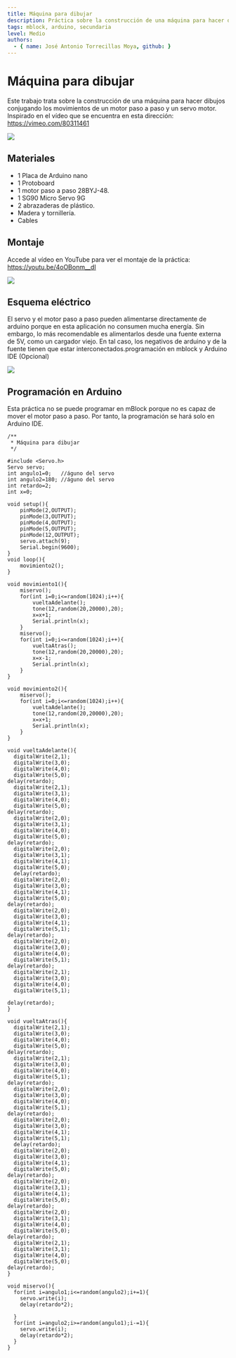 ```yaml
---
title: Máquina para dibujar
description: Práctica sobre la construcción de una máquina para hacer dibujos.
tags: mblock, arduino, secundaria
level: Medio
authors:
  - { name: José Antonio Torrecillas Moya, github: }
---
```


# Máquina para dibujar

Este trabajo trata sobre la construcción de una máquina para hacer dibujos conjugando los movimientos de un motor paso a paso y un servo motor. Inspirado en el vídeo que se encuentra en esta dirección: https://vimeo.com/80311461

![](practica.gif)

## Materiales

- 1 Placa de Arduino nano
- 1 Protoboard
- 1 motor paso a paso 28BYJ-48.
- 1 SG90 Micro Servo 9G
- 2 abrazaderas de plástico.
- Madera y tornillería.
- Cables

## Montaje

Accede al vídeo en YouTube para ver el montaje de la práctica: https://youtu.be/4oOBonm__dI

![](montaje.png)

## Esquema eléctrico

El servo y el motor paso a paso pueden alimentarse directamente de arduino porque en esta aplicación no consumen mucha energía. Sin embargo, lo más recomendable es alimentarlos desde una fuente externa de 5V, como un cargador viejo. En tal caso, los negativos de arduino y de la fuente tienen que estar interconectados.programación en mblock y Arduino IDE (Opcional)

![](fritzing.png)

## Programación en Arduino

Esta práctica no se puede programar en mBlock porque no es capaz de mover el motor paso a paso. Por tanto, la programación se hará solo en Arduino IDE. 

```
/**
 * Máquina para dibujar
 */

#include <Servo.h>
Servo servo;
int angulo1=0;   //águno del servo
int angulo2=180; //águno del servo
int retardo=2;
int x=0;

void setup(){
    pinMode(2,OUTPUT);
    pinMode(3,OUTPUT);
    pinMode(4,OUTPUT);
    pinMode(5,OUTPUT);
    pinMode(12,OUTPUT);
    servo.attach(9);
    Serial.begin(9600);
}
void loop(){
    movimiento2();
}

void movimiento1(){
    miservo();
    for(int i=0;i<=random(1024);i++){
        vueltaAdelante();
        tone(12,random(20,20000),20);
        x=x+1;
        Serial.println(x);
    }
    miservo();
    for(int i=0;i<=random(1024);i++){
        vueltaAtras();
        tone(12,random(20,20000),20);
        x=x-1;
        Serial.println(x);
    }
}

void movimiento2(){
    miservo();
    for(int i=0;i<=random(1024);i++){
        vueltaAdelante();
        tone(12,random(20,20000),20);
        x=x+1;
        Serial.println(x);
    }
}

void vueltaAdelante(){
  digitalWrite(2,1);
  digitalWrite(3,0);
  digitalWrite(4,0);
  digitalWrite(5,0);
delay(retardo);
  digitalWrite(2,1);
  digitalWrite(3,1);
  digitalWrite(4,0);
  digitalWrite(5,0);
delay(retardo);
  digitalWrite(2,0);
  digitalWrite(3,1);
  digitalWrite(4,0);
  digitalWrite(5,0);
delay(retardo);
  digitalWrite(2,0);
  digitalWrite(3,1);
  digitalWrite(4,1);
  digitalWrite(5,0);
  delay(retardo);
  digitalWrite(2,0);
  digitalWrite(3,0);
  digitalWrite(4,1);
  digitalWrite(5,0);
delay(retardo);
  digitalWrite(2,0);
  digitalWrite(3,0);
  digitalWrite(4,1);
  digitalWrite(5,1);
delay(retardo);
  digitalWrite(2,0);
  digitalWrite(3,0);
  digitalWrite(4,0);
  digitalWrite(5,1);
delay(retardo);
  digitalWrite(2,1);
  digitalWrite(3,0);
  digitalWrite(4,0);
  digitalWrite(5,1);

delay(retardo);
}

void vueltaAtras(){
  digitalWrite(2,1);
  digitalWrite(3,0);
  digitalWrite(4,0);
  digitalWrite(5,0);
delay(retardo);
  digitalWrite(2,1);
  digitalWrite(3,0);
  digitalWrite(4,0);
  digitalWrite(5,1);
delay(retardo);
  digitalWrite(2,0);
  digitalWrite(3,0);
  digitalWrite(4,0);
  digitalWrite(5,1);
delay(retardo);
  digitalWrite(2,0);
  digitalWrite(3,0);
  digitalWrite(4,1);
  digitalWrite(5,1);
  delay(retardo);
  digitalWrite(2,0);
  digitalWrite(3,0);
  digitalWrite(4,1);
  digitalWrite(5,0);
delay(retardo);
  digitalWrite(2,0);
  digitalWrite(3,1);
  digitalWrite(4,1);
  digitalWrite(5,0);
delay(retardo);
  digitalWrite(2,0);
  digitalWrite(3,1);
  digitalWrite(4,0);
  digitalWrite(5,0);
delay(retardo);
  digitalWrite(2,1);
  digitalWrite(3,1);
  digitalWrite(4,0);
  digitalWrite(5,0);
delay(retardo);
}

void miservo(){
  for(int i=angulo1;i<=random(angulo2);i+=1){
    servo.write(i);
    delay(retardo*2);
    
  }
  for(int i=angulo2;i>=random(angulo1);i-=1){
    servo.write(i);
    delay(retardo*2);
  }
}
```
